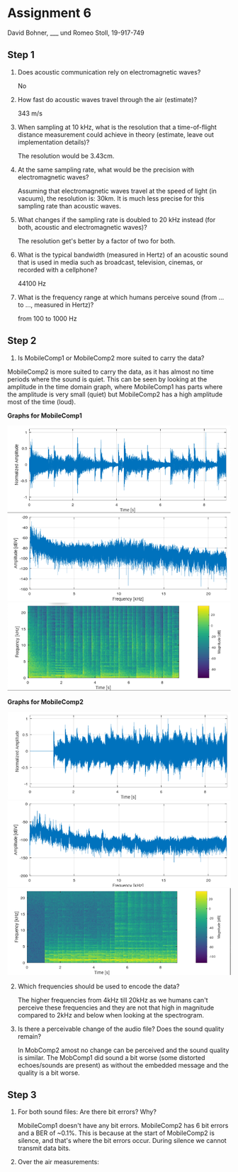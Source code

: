 # Assignment 6
David Bohner, ___ und Romeo Stoll, 19-917-749

## Step 1
1. Does acoustic communication rely on electromagnetic waves?

	No
2. How fast do acoustic waves travel through the air (estimate)?

	343 m/s
3. When sampling at 10 kHz, what is the resolution that a time-of-flight distance measurement could achieve in theory (estimate, leave out implementation details)?

	The resolution would be 3.43cm.   

4. At the same sampling rate, what would be the precision with electromagnetic waves? 

	Assuming that electromagnetic waves travel at the speed of light (in vacuum), the resolution is: 30km. It is much less precise for this sampling rate than acoustic waves.

5. What changes if the sampling rate is doubled to 20 kHz instead (for both, acoustic and electromagnetic waves)?

	The resolution get's better by a factor of two for both.

6. What is the typical bandwidth (measured in Hertz) of an acoustic sound that is used in media such as broadcast, television, cinemas, or recorded with a cellphone?

	44100 Hz
7. What is the frequency range at which humans perceive sound (from ... to ..., measured in Hertz)?

	from 100 to 1000 Hz

## Step 2
1. Is MobileComp1 or MobileComp2 more suited to carry the data?
	
MobileComp2 is more suited to carry the data, as it has almost no time periods where the sound is quiet. This can be seen by looking at the amplitude in the time domain graph, where MobileComp1 has parts where the amplitude is very small (quiet) but MobileComp2 has a high amplitude most of the time (loud). 

__Graphs for MobileComp1__

![](./figures/step2/MobileComp1_time_domain.png)
![](./figures/step2/MobileComp1_freq_domain.png)
![](./figures/step2/MobileComp1_spectrogram.png)

__Graphs for MobileComp2__

![](./figures/step2/MobileComp2_time_domain.png)
![](./figures/step2/MobileComp2_freq_domain.png)
![](./figures/step2/MobileComp2_spectrogram.png)

2. Which frequencies should be used to encode the data?
	
	The higher frequencies from 4kHz till 20kHz as we humans can't perceive these frequencies and they are not that high in magnitude compared to 2kHz and below when looking at the spectrogram. 
3. Is there a perceivable change of the audio file? Does the sound quality remain?

	In MobComp2 amost no change can be perceived and the sound quality is similar. The MobComp1 did sound a bit worse (some distorted echoes/sounds are present) as without the embedded message and the quality is a bit worse. 

## Step 3
1. For both sound files: Are there bit errors? Why?

	MobileComp1 doesn't have any bit errors. MobileComp2 has 6 bit errors and a BER of ~0.1%. This is because at the start of MobileComp2 is silence, and that's where the bit errors occur. During silence we cannot transmit data bits.

2. Over the air measurements:
